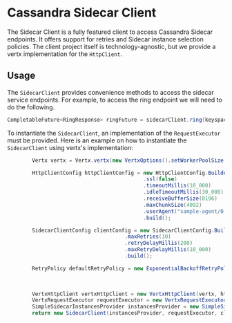 <!--
#
# Licensed to the Apache Software Foundation (ASF) under one
# or more contributor license agreements.  See the NOTICE file
# distributed with this work for additional information
# regarding copyright ownership.  The ASF licenses this file
# to you under the Apache License, Version 2.0 (the
# "License"); you may not use this file except in compliance
# with the License.  You may obtain a copy of the License at
#
#     http://www.apache.org/licenses/LICENSE-2.0
#
# Unless required by applicable law or agreed to in writing, software
# distributed under the License is distributed on an "AS IS" BASIS,
# WITHOUT WARRANTIES OR CONDITIONS OF ANY KIND, either express or implied.
# See the License for the specific language governing permissions and
# limitations under the License.
#
-->

# Cassandra Sidecar Client

The Sidecar Client is a fully featured client to access Cassandra Sidecar endpoints. It offers support for
retries and Sidecar instance selection policies. The client project itself is technology-agnostic, but we provide
a vertx implementation for the `HttpClient`.

## Usage

The `SidecarClient` provides convenience methods to access the sidecar service endpoints. For example, to access
the ring endpoint we will need to do the following.

```java
CompletableFuture<RingResponse> ringFuture = sidecarClient.ring(keyspace);
```

To instantiate the `SidecarClient`, an implementation of the `RequestExecutor` must be provided. Here is an example
on how to instantiate the `SidecarClient` using vertx's implementation:

```java
        Vertx vertx = Vertx.vertx(new VertxOptions().setWorkerPoolSize(16));

        HttpClientConfig httpClientConfig = new HttpClientConfig.Builder<>()
                                            .ssl(false)
                                            .timeoutMillis(10_000)
                                            .idleTimeoutMillis(30_000)
                                            .receiveBufferSize(8196)
                                            .maxChunkSize(4092)
                                            .userAgent("sample-agent/0.0.1")
                                            .build();

        SidecarClientConfig clientConfig = new SidecarClientConfig.Builder()
                                      .maxRetries(10)
                                      .retryDelayMillis(200)
                                      .maxRetryDelayMillis(10_000)
                                      .build();

        RetryPolicy defaultRetryPolicy = new ExponentialBackoffRetryPolicy(clientConfig.maxRetries(),
                                                                           clientConfig.retryDelayMillis(),
                                                                           clientConfig.maxRetryDelayMillis());

        VertxHttpClient vertxHttpClient = new VertxHttpClient(vertx, httpClientConfig);
        VertxRequestExecutor requestExecutor = new VertxRequestExecutor(vertxHttpClient);
        SimpleSidecarInstancesProvider instancesProvider = new SimpleSidecarInstancesProvider(new ArrayList<>(clusterConfig));
        return new SidecarClient(instancesProvider, requestExecutor, clientConfig, defaultRetryPolicy);
```
